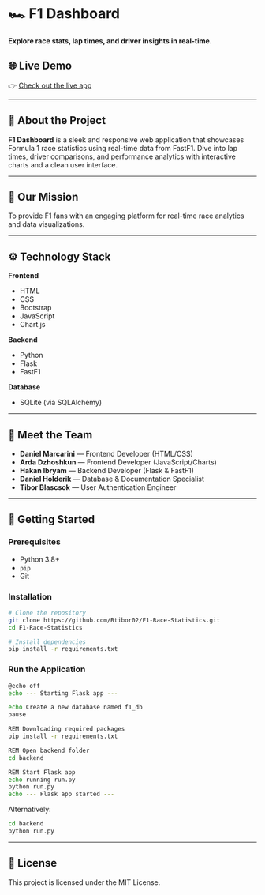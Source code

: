 
# 🏎️ F1 Dashboard

**Explore race stats, lap times, and driver insights in real-time.**


## 🌐 Live Demo

👉 [Check out the live app](https://f1-race-statistics.onrender.com/)

---

## 📌 About the Project

**F1 Dashboard** is a sleek and responsive web application that showcases Formula 1 race statistics using real-time data from FastF1. Dive into lap times, driver comparisons, and performance analytics with interactive charts and a clean user interface.

---

## 🎯 Our Mission

To provide F1 fans with an engaging platform for real-time race analytics and data visualizations.

---

## ⚙️ Technology Stack

**Frontend**
- HTML
- CSS
- Bootstrap
- JavaScript
- Chart.js

**Backend**
- Python
- Flask
- FastF1

**Database**
- SQLite (via SQLAlchemy)

---

## 👥 Meet the Team

- **Daniel Marcarini** — Frontend Developer (HTML/CSS)  
- **Arda Dzhoshkun** — Frontend Developer (JavaScript/Charts)  
- **Hakan Ibryam** — Backend Developer (Flask & FastF1)  
- **Daniel Holderik** — Database & Documentation Specialist  
- **Tibor Blascsok** — User Authentication Engineer  

---

## 🚀 Getting Started

### Prerequisites

- Python 3.8+
- `pip`
- Git

### Installation

```bash
# Clone the repository
git clone https://github.com/Btibor02/F1-Race-Statistics.git
cd F1-Race-Statistics

# Install dependencies
pip install -r requirements.txt
```

### Run the Application

```bash
@echo off
echo --- Starting Flask app ---

echo Create a new database named f1_db
pause

REM Downloading required packages
pip install -r requirements.txt

REM Open backend folder
cd backend

REM Start Flask app
echo running run.py
python run.py
echo --- Flask app started ---
```

Alternatively:

```bash
cd backend
python run.py
```

---

## 📄 License

This project is licensed under the MIT License.
